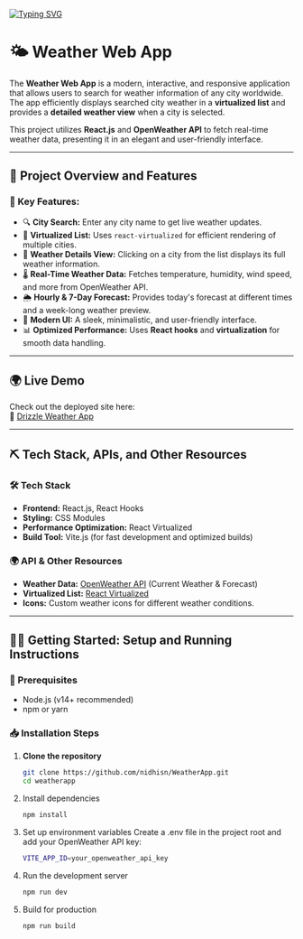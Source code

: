 [![Typing SVG](https://readme-typing-svg.demolab.com?font=Fira+Code&weight=500&size=40&pause=1000&color=395990&width=435&height=70&lines=Drizzle;Weather+App)](https://git.io/typing-svg)

# 🌤 Weather Web App
The **Weather Web App** is a modern, interactive, and responsive application that allows users to search for weather information of any city worldwide. The app efficiently displays searched city weather in a **virtualized list** and provides a **detailed weather view** when a city is selected.

This project utilizes **React.js** and **OpenWeather API** to fetch real-time weather data, presenting it in an elegant and user-friendly interface.

---

## 📝 Project Overview and Features

### 🌟 Key Features:
- 🔍 **City Search:** Enter any city name to get live weather updates.
- 📜 **Virtualized List:** Uses `react-virtualized` for efficient rendering of multiple cities.
- 📌 **Weather Details View:** Clicking on a city from the list displays its full weather information.
- 🌡️ **Real-Time Weather Data:** Fetches temperature, humidity, wind speed, and more from OpenWeather API.
- 🌦️ **Hourly & 7-Day Forecast:** Provides today's forecast at different times and a week-long weather preview.
- 🎨 **Modern UI:** A sleek, minimalistic, and user-friendly interface.
- 📊 **Optimized Performance:** Uses **React hooks** and **virtualization** for smooth data handling.

---

## 🌍 Live Demo  
Check out the deployed site here:  
🔗 [Drizzle Weather App](https://drizzle-weather-app.netlify.app)
 
---

## ⛏️ Tech Stack, APIs, and Other Resources

### **🛠 Tech Stack**
- **Frontend:** React.js, React Hooks
- **Styling:** CSS Modules
- **Performance Optimization:** React Virtualized
- **Build Tool:** Vite.js (for fast development and optimized builds)

### **🌍 API & Other Resources**
- **Weather Data:** [OpenWeather API](https://openweathermap.org/api) (Current Weather & Forecast)
- **Virtualized List:** [React Virtualized](https://github.com/bvaughn/react-virtualized)
- **Icons:** Custom weather icons for different weather conditions.

---

## 🧑‍💻 Getting Started: Setup and Running Instructions

### **🔧 Prerequisites**
- Node.js (v14+ recommended)
- npm or yarn

### **📥 Installation Steps**
1. **Clone the repository**  
   ```sh
   git clone https://github.com/nidhisn/WeatherApp.git
   cd weatherapp
   
2. Install dependencies
   ```sh
   npm install
   
3. Set up environment variables
   Create a .env file in the project root and add your OpenWeather API key:
   ```sh
   VITE_APP_ID=your_openweather_api_key

4. Run the development server
   ```sh
   npm run dev

5. Build for production
   ```sh
   npm run build




   


